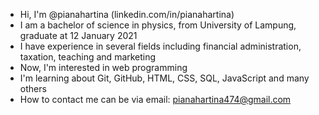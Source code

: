 - Hi, I'm @pianahartina (linkedin.com/in/pianahartina)
- I am a bachelor of science in physics, from University of Lampung, graduate at 12 January 2021
- I have experience in several fields including financial administration, taxation, teaching and marketing
- Now, I'm interested in web programming
- I'm learning about Git, GitHub, HTML, CSS, SQL, JavaScript and many others
- How to contact me can be via email: pianahartina474@gmail.com

<!---
pianahartina/pianahartina is a ✨ special ✨ repository because its `README.md` (this file) appears on your GitHub profile.
You can click the Preview link to take a look at your changes.
--->
